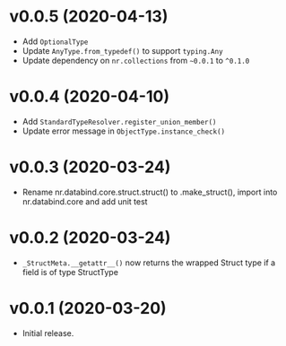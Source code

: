 
# v0.0.5 (2020-04-13)

* Add `OptionalType`
* Update `AnyType.from_typedef()` to support `typing.Any`
* Update dependency on `nr.collections` from `~0.0.1` to `^0.1.0`

# v0.0.4 (2020-04-10)

* Add `StandardTypeResolver.register_union_member()`
* Update error message in `ObjectType.instance_check()`

# v0.0.3 (2020-03-24)

* Rename nr.databind.core.struct.struct() to .make_struct(), import into nr.databind.core and add unit test

# v0.0.2 (2020-03-24)

* `_StructMeta.__getattr__()` now returns the wrapped Struct type if a field is of type StructType

# v0.0.1 (2020-03-20)

* Initial release.
